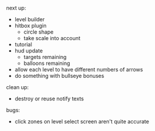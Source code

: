 next up:
- level builder
- hitbox plugin
  - circle shape
  - take scale into account
- tutorial
- hud update
  - targets remaining
  - balloons remaining
- allow each level to have different numbers of arrows
- do something with bullseye bonuses

clean up:
- destroy or reuse notify texts

bugs:
- click zones on level select screen aren't quite accurate
